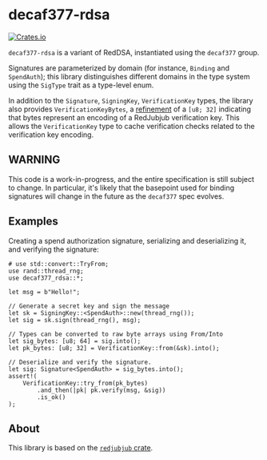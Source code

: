# decaf377-rdsa

[![Crates.io][crates-badge]][crates-url]

[crates-badge]: https://img.shields.io/crates/v/decaf377-rdsa.svg
[crates-url]: https://crates.io/crates/decaf377-rdsa

`decaf377-rdsa` is a variant of RedDSA, instantiated using the `decaf377` group.

Signatures are parameterized by domain (for instance, `Binding` and
`SpendAuth`); this library distinguishes different domains in the type system
using the `SigType` trait as a type-level enum.

In addition to the `Signature`, `SigningKey`, `VerificationKey` types,
the library also provides `VerificationKeyBytes`, a [refinement] of a
`[u8; 32]` indicating that bytes represent an encoding of a RedJubjub
verification key. This allows the `VerificationKey` type to cache
verification checks related to the verification key encoding.

## WARNING

This code is a work-in-progress, and the entire specification is still subject
to change.  In particular, it's likely that the basepoint used for binding
signatures will change in the future as the `decaf377` spec evolves.

## Examples

Creating a spend authorization signature, serializing and deserializing it, and
verifying the signature:

```
# use std::convert::TryFrom;
use rand::thread_rng;
use decaf377_rdsa::*;

let msg = b"Hello!";

// Generate a secret key and sign the message
let sk = SigningKey::<SpendAuth>::new(thread_rng());
let sig = sk.sign(thread_rng(), msg);

// Types can be converted to raw byte arrays using From/Into
let sig_bytes: [u8; 64] = sig.into();
let pk_bytes: [u8; 32] = VerificationKey::from(&sk).into();

// Deserialize and verify the signature.
let sig: Signature<SpendAuth> = sig_bytes.into();
assert!(
    VerificationKey::try_from(pk_bytes)
        .and_then(|pk| pk.verify(msg, &sig))
        .is_ok()
);
```

## About

This library is based on the [`redjubjub` crate][redjubjub_crate].

[redjubjub]: https://zips.z.cash/protocol/protocol.pdf#concretereddsa
[redjubjub_crate]: https://crates.io/crates/redjubjub
[refinement]: https://en.wikipedia.org/wiki/Refinement_type
[sealed]: https://rust-lang.github.io/api-guidelines/future-proofing.html#sealed-traits-protect-against-downstream-implementations-c-sealed
